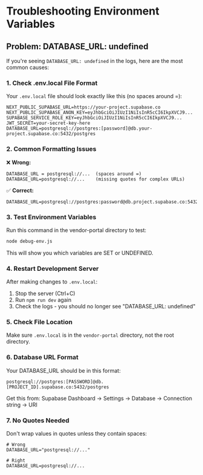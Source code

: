 # Troubleshooting Environment Variables

## Problem: DATABASE_URL: undefined

If you're seeing `DATABASE_URL: undefined` in the logs, here are the most common causes:

### 1. Check .env.local File Format

Your `.env.local` file should look exactly like this (no spaces around =):

```
NEXT_PUBLIC_SUPABASE_URL=https://your-project.supabase.co
NEXT_PUBLIC_SUPABASE_ANON_KEY=eyJhbGciOiJIUzI1NiIsInR5cCI6IkpXVCJ9...
SUPABASE_SERVICE_ROLE_KEY=eyJhbGciOiJIUzI1NiIsInR5cCI6IkpXVCJ9...
JWT_SECRET=your-secret-key-here
DATABASE_URL=postgresql://postgres:[password]@db.your-project.supabase.co:5432/postgres
```

### 2. Common Formatting Issues

❌ **Wrong:**
```
DATABASE_URL = postgresql://...  (spaces around =)
DATABASE_URL=postgresql://...    (missing quotes for complex URLs)
```

✅ **Correct:**
```
DATABASE_URL=postgresql://postgres:password@db.project.supabase.co:5432/postgres
```

### 3. Test Environment Variables

Run this command in the vendor-portal directory to test:
```bash
node debug-env.js
```

This will show you which variables are SET or UNDEFINED.

### 4. Restart Development Server

After making changes to `.env.local`:
1. Stop the server (Ctrl+C)
2. Run `npm run dev` again
3. Check the logs - you should no longer see "DATABASE_URL: undefined"

### 5. Check File Location

Make sure `.env.local` is in the `vendor-portal` directory, not the root directory.

### 6. Database URL Format

Your DATABASE_URL should be in this format:
```
postgresql://postgres:[PASSWORD]@db.[PROJECT_ID].supabase.co:5432/postgres
```

Get this from: Supabase Dashboard → Settings → Database → Connection string → URI

### 7. No Quotes Needed

Don't wrap values in quotes unless they contain spaces:
```
# Wrong
DATABASE_URL="postgresql://..."

# Right
DATABASE_URL=postgresql://...
``` 